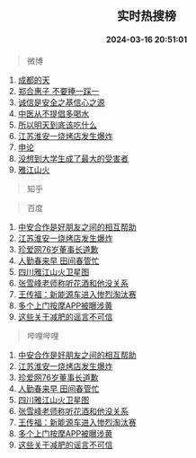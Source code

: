 <div align="center"><h2>实时热搜榜</h2><h4>2024-03-16 20:51:01</h4></div>

> 微博  

1. [成都的天](https://s.weibo.com/weibo?q=%E6%88%90%E9%83%BD%E7%9A%84%E5%A4%A9&t=31&band_rank=1&Refer=top)<br />
2. [郑合惠子 不要捧一踩一](https://s.weibo.com/weibo?q=%E9%83%91%E5%90%88%E6%83%A0%E5%AD%90%20%E4%B8%8D%E8%A6%81%E6%8D%A7%E4%B8%80%E8%B8%A9%E4%B8%80&t=31&band_rank=2&Refer=top)<br />
3. [诚信是安全之基信心之源](https://s.weibo.com/weibo?q=%23%E8%AF%9A%E4%BF%A1%E6%98%AF%E5%AE%89%E5%85%A8%E4%B9%8B%E5%9F%BA%E4%BF%A1%E5%BF%83%E4%B9%8B%E6%BA%90%23&t=31&band_rank=3&Refer=top)<br />
4. [中医从不提倡多喝水](https://s.weibo.com/weibo?q=%23%E4%B8%AD%E5%8C%BB%E4%BB%8E%E4%B8%8D%E6%8F%90%E5%80%A1%E5%A4%9A%E5%96%9D%E6%B0%B4%23&t=31&band_rank=4&Refer=top)<br />
5. [所以明天到底该吃什么](https://s.weibo.com/weibo?q=%23%E6%89%80%E4%BB%A5%E6%98%8E%E5%A4%A9%E5%88%B0%E5%BA%95%E8%AF%A5%E5%90%83%E4%BB%80%E4%B9%88%23&t=31&band_rank=5&Refer=top)<br />
6. [江苏淮安一烧烤店发生爆炸](https://s.weibo.com/weibo?q=%23%E6%B1%9F%E8%8B%8F%E6%B7%AE%E5%AE%89%E4%B8%80%E7%83%A7%E7%83%A4%E5%BA%97%E5%8F%91%E7%94%9F%E7%88%86%E7%82%B8%23&t=31&band_rank=6&Refer=top)<br />
7. [申论](https://s.weibo.com/weibo?q=%E7%94%B3%E8%AE%BA&t=31&band_rank=7&Refer=top)<br />
8. [没想到大学生成了最大的受害者](https://s.weibo.com/weibo?q=%E6%B2%A1%E6%83%B3%E5%88%B0%E5%A4%A7%E5%AD%A6%E7%94%9F%E6%88%90%E4%BA%86%E6%9C%80%E5%A4%A7%E7%9A%84%E5%8F%97%E5%AE%B3%E8%80%85&t=31&band_rank=8&Refer=top)<br />
9. [雅江山火](https://s.weibo.com/weibo?q=%E9%9B%85%E6%B1%9F%E5%B1%B1%E7%81%AB&t=31&band_rank=9&Refer=top)<br />

> 知乎  


> 百度  

1. [中安合作是好朋友之间的相互帮助](https://www.baidu.com/s?wd=%E4%B8%AD%E5%AE%89%E5%90%88%E4%BD%9C%E6%98%AF%E5%A5%BD%E6%9C%8B%E5%8F%8B%E4%B9%8B%E9%97%B4%E7%9A%84%E7%9B%B8%E4%BA%92%E5%B8%AE%E5%8A%A9&sa=fyb_news&rsv_dl=fyb_news)<br />
2. [江苏淮安一烧烤店发生爆炸](https://www.baidu.com/s?wd=%E6%B1%9F%E8%8B%8F%E6%B7%AE%E5%AE%89%E4%B8%80%E7%83%A7%E7%83%A4%E5%BA%97%E5%8F%91%E7%94%9F%E7%88%86%E7%82%B8&sa=fyb_news&rsv_dl=fyb_news)<br />
3. [珍爱网76岁董事长道歉](https://www.baidu.com/s?wd=%E7%8F%8D%E7%88%B1%E7%BD%9176%E5%B2%81%E8%91%A3%E4%BA%8B%E9%95%BF%E9%81%93%E6%AD%89&sa=fyb_news&rsv_dl=fyb_news)<br />
4. [人勤春来早 田间春管忙](https://www.baidu.com/s?wd=%E4%BA%BA%E5%8B%A4%E6%98%A5%E6%9D%A5%E6%97%A9+%E7%94%B0%E9%97%B4%E6%98%A5%E7%AE%A1%E5%BF%99&sa=fyb_news&rsv_dl=fyb_news)<br />
5. [四川雅江山火卫星图](https://www.baidu.com/s?wd=%E5%9B%9B%E5%B7%9D%E9%9B%85%E6%B1%9F%E5%B1%B1%E7%81%AB%E5%8D%AB%E6%98%9F%E5%9B%BE&sa=fyb_news&rsv_dl=fyb_news)<br />
6. [张雪峰老师称听花酒和他没关系](https://www.baidu.com/s?wd=%E5%BC%A0%E9%9B%AA%E5%B3%B0%E8%80%81%E5%B8%88%E7%A7%B0%E5%90%AC%E8%8A%B1%E9%85%92%E5%92%8C%E4%BB%96%E6%B2%A1%E5%85%B3%E7%B3%BB&sa=fyb_news&rsv_dl=fyb_news)<br />
7. [王传福：新能源车进入惨烈淘汰赛](https://www.baidu.com/s?wd=%E7%8E%8B%E4%BC%A0%E7%A6%8F%EF%BC%9A%E6%96%B0%E8%83%BD%E6%BA%90%E8%BD%A6%E8%BF%9B%E5%85%A5%E6%83%A8%E7%83%88%E6%B7%98%E6%B1%B0%E8%B5%9B&sa=fyb_news&rsv_dl=fyb_news)<br />
8. [多个上门按摩APP被曝涉黄](https://www.baidu.com/s?wd=%E5%A4%9A%E4%B8%AA%E4%B8%8A%E9%97%A8%E6%8C%89%E6%91%A9APP%E8%A2%AB%E6%9B%9D%E6%B6%89%E9%BB%84&sa=fyb_news&rsv_dl=fyb_news)<br />
9. [这些关于减肥的谣言不可信](https://www.baidu.com/s?wd=%E8%BF%99%E4%BA%9B%E5%85%B3%E4%BA%8E%E5%87%8F%E8%82%A5%E7%9A%84%E8%B0%A3%E8%A8%80%E4%B8%8D%E5%8F%AF%E4%BF%A1&sa=fyb_news&rsv_dl=fyb_news)<br />

> 哔哩哔哩  

1. [中安合作是好朋友之间的相互帮助](https://www.baidu.com/s?wd=%E4%B8%AD%E5%AE%89%E5%90%88%E4%BD%9C%E6%98%AF%E5%A5%BD%E6%9C%8B%E5%8F%8B%E4%B9%8B%E9%97%B4%E7%9A%84%E7%9B%B8%E4%BA%92%E5%B8%AE%E5%8A%A9&sa=fyb_news&rsv_dl=fyb_news)<br />
2. [江苏淮安一烧烤店发生爆炸](https://www.baidu.com/s?wd=%E6%B1%9F%E8%8B%8F%E6%B7%AE%E5%AE%89%E4%B8%80%E7%83%A7%E7%83%A4%E5%BA%97%E5%8F%91%E7%94%9F%E7%88%86%E7%82%B8&sa=fyb_news&rsv_dl=fyb_news)<br />
3. [珍爱网76岁董事长道歉](https://www.baidu.com/s?wd=%E7%8F%8D%E7%88%B1%E7%BD%9176%E5%B2%81%E8%91%A3%E4%BA%8B%E9%95%BF%E9%81%93%E6%AD%89&sa=fyb_news&rsv_dl=fyb_news)<br />
4. [人勤春来早 田间春管忙](https://www.baidu.com/s?wd=%E4%BA%BA%E5%8B%A4%E6%98%A5%E6%9D%A5%E6%97%A9+%E7%94%B0%E9%97%B4%E6%98%A5%E7%AE%A1%E5%BF%99&sa=fyb_news&rsv_dl=fyb_news)<br />
5. [四川雅江山火卫星图](https://www.baidu.com/s?wd=%E5%9B%9B%E5%B7%9D%E9%9B%85%E6%B1%9F%E5%B1%B1%E7%81%AB%E5%8D%AB%E6%98%9F%E5%9B%BE&sa=fyb_news&rsv_dl=fyb_news)<br />
6. [张雪峰老师称听花酒和他没关系](https://www.baidu.com/s?wd=%E5%BC%A0%E9%9B%AA%E5%B3%B0%E8%80%81%E5%B8%88%E7%A7%B0%E5%90%AC%E8%8A%B1%E9%85%92%E5%92%8C%E4%BB%96%E6%B2%A1%E5%85%B3%E7%B3%BB&sa=fyb_news&rsv_dl=fyb_news)<br />
7. [王传福：新能源车进入惨烈淘汰赛](https://www.baidu.com/s?wd=%E7%8E%8B%E4%BC%A0%E7%A6%8F%EF%BC%9A%E6%96%B0%E8%83%BD%E6%BA%90%E8%BD%A6%E8%BF%9B%E5%85%A5%E6%83%A8%E7%83%88%E6%B7%98%E6%B1%B0%E8%B5%9B&sa=fyb_news&rsv_dl=fyb_news)<br />
8. [多个上门按摩APP被曝涉黄](https://www.baidu.com/s?wd=%E5%A4%9A%E4%B8%AA%E4%B8%8A%E9%97%A8%E6%8C%89%E6%91%A9APP%E8%A2%AB%E6%9B%9D%E6%B6%89%E9%BB%84&sa=fyb_news&rsv_dl=fyb_news)<br />
9. [这些关于减肥的谣言不可信](https://www.baidu.com/s?wd=%E8%BF%99%E4%BA%9B%E5%85%B3%E4%BA%8E%E5%87%8F%E8%82%A5%E7%9A%84%E8%B0%A3%E8%A8%80%E4%B8%8D%E5%8F%AF%E4%BF%A1&sa=fyb_news&rsv_dl=fyb_news)<br />
